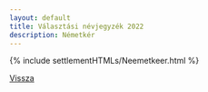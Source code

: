 ```yaml
---
layout: default
title: Választási névjegyzék 2022
description: Németkér
---
```


{% include settlementHTMLs/Neemetkeer.html %}

[Vissza](./)
